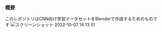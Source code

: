 ### 概要
このレポジトリはCNN向け学習データセットをBlenderで作成するためのものです
![スクリーンショット 2022-10-07 14 13 51](https://user-images.githubusercontent.com/127015900/235568588-f5a8966f-7ea5-4028-81e3-ac4b8c98dbd5.png)
